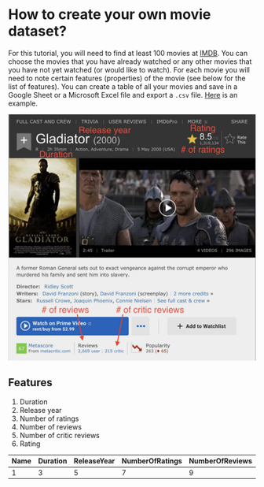 # How to create your own movie dataset?

For this tutorial, you will need to find at least 100 movies at [IMDB](https://www.imdb.com/). You can choose the movies that you have already watched or any other movies that you have not yet watched (or would like to watch). For each movie you will need to note certain features (properties) of the movie (see below for the list of features). You can create a table of all your movies and save in a Google Sheet or a Microsoft Excel file and export a `.csv` file. [Here](./my_imdb.csv) is an example.


<p align="left">
  <img src="imdb.jpg" height=500>
</p>

## Features
1. Duration
1. Release year
1. Number of ratings
1. Number of reviews
1. Number of critic reviews
1. Rating

| Name | Duration | ReleaseYear | NumberOfRatings | NumberOfReviews | NumberOfCriticReviews | Rating |
| --- | --- | --- | --- | --- | --- | --- |
| 1 | 3 | 5 | 7 | 9 | 11 | 13 |

